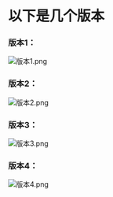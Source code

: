 # 以下是几个版本
### 版本1：
![版本1.png](https://i.loli.net/2019/09/07/O9cpiLWM4AI2jkF.png)
### 版本2：
![版本2.png](https://i.loli.net/2019/09/07/sbdSjf2BG4Hwkl8.png)
### 版本3：
![版本3.png](https://i.loli.net/2019/09/07/So23yHa8nXgZkYV.png)
### 版本4：
![版本4.png](https://i.loli.net/2019/09/07/4hWelyVFdvT9xAY.png)
